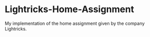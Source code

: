 # Lightricks-Home-Assignment
My implementation of the home assignment given by the company Lightricks.
